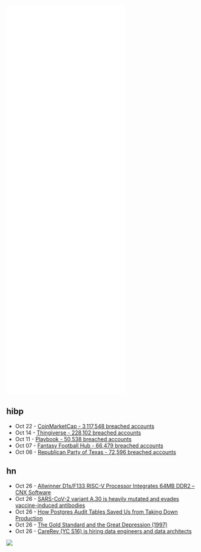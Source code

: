 ![Metrics](https://raw.githubusercontent.com/phixion/phixion/master/metrics.svg)

## hibp

<!--
for https://github.com/phixion/phixion/blob/main/.github/workflows/feeds.yml
-->
<!--START_SECTION:haveibeenpwnd-->
- Oct 22 - [CoinMarketCap - 3,117,548 breached accounts](https://haveibeenpwned.com/PwnedWebsites#CoinMarketCap)
- Oct 14 - [Thingiverse - 228,102 breached accounts](https://haveibeenpwned.com/PwnedWebsites#Thingiverse)
- Oct 11 - [Playbook - 50,538 breached accounts](https://haveibeenpwned.com/PwnedWebsites#Playbook)
- Oct 07 - [Fantasy Football Hub - 66,479 breached accounts](https://haveibeenpwned.com/PwnedWebsites#FantasyFootballHub)
- Oct 06 - [Republican Party of Texas - 72,596 breached accounts](https://haveibeenpwned.com/PwnedWebsites#RepublicanPartyOfTexas)
<!--END_SECTION:haveibeenpwnd-->

## hn

<!--
for https://github.com/phixion/phixion/blob/main/.github/workflows/feeds.yml
-->
<!--START_SECTION:hn-->
- Oct 26 - [Allwinner D1s/F133 RISC-V Processor Integrates 64MB DDR2 – CNX Software](https://www.cnx-software.com/2021/10/25/allwinner-d1s-f133-risc-v-processor-64mb-ddr2/)
- Oct 26 - [SARS-CoV-2 variant A.30 is heavily mutated and evades vaccine-induced antibodies](https://www.nature.com/articles/s41423-021-00779-5)
- Oct 26 - [How Postgres Audit Tables Saved Us from Taking Down Production](https://heap.io/blog/how-postgres-audit-tables-saved-us-from-taking-down-production)
- Oct 26 - [The Gold Standard and the Great Depression (1997)](https://www.nber.org/papers/w6060)
- Oct 26 - [CareRev (YC S16) is hiring data engineers and data architects](https://news.ycombinator.com/item?id=29002941)
<!--END_SECTION:hn-->

<!--
for https://yhype.me
-->
![](https://hit.yhype.me/github/profile?user_id=13013670)
